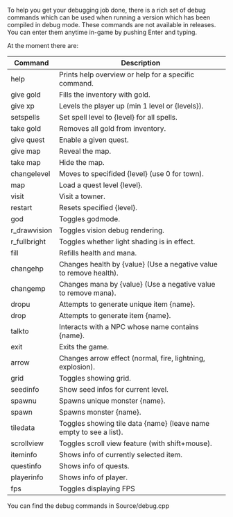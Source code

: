 To help you get your debugging job done, there is a rich set of debug commands which can be used when running a version which has been compiled in debug mode. These commands are not available in releases.
You can enter them anytime in-game by pushing Enter and typing.

At the moment there are:

| Command      | Description                                                        |
| ------------ | ------------------------------------------------------------------ |
| help         | Prints help overview or help for a specific command.               |
| give gold    | Fills the inventory with gold.                                     |
| give xp      | Levels the player up (min 1 level or {levels}).                    |
| setspells    | Set spell level to {level} for all spells.                         |
| take gold    | Removes all gold from inventory.                                   |
| give quest   | Enable a given quest.                                              |
| give map     | Reveal the map.                                                    |
| take map     | Hide the map.                                                      |
| changelevel  | Moves to specifided {level} (use 0 for town).                      |
| map          | Load a quest level {level}.                                        |
| visit        | Visit a towner.                                                    |
| restart      | Resets specified {level}.                                          |
| god          | Toggles godmode.                                                   |
| r_drawvision | Toggles vision debug rendering.                                    |
| r_fullbright | Toggles whether light shading is in effect.                        |
| fill         | Refills health and mana.                                           |
| changehp     | Changes health by {value} (Use a negative value to remove health). |
| changemp     | Changes mana by {value} (Use a negative value to remove mana).     |
| dropu        | Attempts to generate unique item {name}.                           |
| drop         | Attempts to generate item {name}.                                  |
| talkto       | Interacts with a NPC whose name contains {name}.                   |
| exit         | Exits the game.                                                    |
| arrow        | Changes arrow effect (normal, fire, lightning, explosion).         |
| grid         | Toggles showing grid.                                              |
| seedinfo     | Show seed infos for current level.                                 |
| spawnu       | Spawns unique monster {name}.                                      |
| spawn        | Spawns monster {name}.                                             |
| tiledata     | Toggles showing tile data {name} (leave name empty to see a list). |
| scrollview   | Toggles scroll view feature (with shift+mouse).                    |
| iteminfo     | Shows info of currently selected item.                             |
| questinfo    | Shows info of quests.                                              |
| playerinfo   | Shows info of player.                                              |
| fps          | Toggles displaying FPS                                             |

You can find the debug commands in Source/debug.cpp